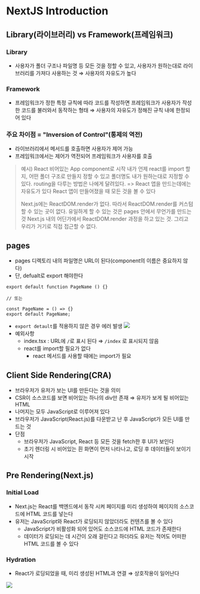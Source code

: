 # NextJS Introduction

## Library(라이브러리) vs Framework(프레임워크)

### Library

- 사용자가 폴더 구조나 파일명 등 모든 것을 정할 수 있고, 사용자가 원하는대로 라이브러리를 가져다 사용하는 것
  ⇒ 사용자의 자유도가 높다

### Framework

- 프레임워크가 정한 특정 규칙에 따라 코드를 작성하면 프레임워크가 사용자가 작성한 코드를 불러와서 동작하는 형태
  ⇒ 사용자의 자유도가 정해진 규칙 내에 한정되어 있다

### 주요 차이점 = "Inversion of Control"(통제의 역전)

- 라이브러리에서 메서드를 호출하면 사용자가 제어 가능
- 프레임워크에서는 제어가 역전되어 프레임워크가 사용자를 호출

> 예시) React
> 비어있는 App component로 시작
> 내가 언제 react를 import 할 지, 어떤 폴더 구조로 만들지 정할 수 있고 폴더명도 내가 원하는대로 지정할 수 있다.
> routing을 다루는 방법은 나에게 달려있다.
> => React 앱을 만드는데에는 자유도가 있다
> React 앱이 만들어졌을 때 모든 것을 볼 수 있다
>
> Next.js에는 ReactDOM.render가 없다.
> 따라서 ReactDOM.render를 커스텀할 수 있는 곳이 없다.
> 유일하게 할 수 있는 것은 pages 안에서 무언가를 만드는 것
> Next.js 내의 어딘가에서 ReactDOM.render 과정을 하고 있는 것. 그리고 우리가 거기로 직접 접근할 수 없다.

## pages

- pages 디렉토리 내의 파일명은 URL이 된다(component의 이름은 중요하지 않다)
- 단, defualt로 export 해야한다

```
export default function PageName () {}

// 또는

const PageName = () => {}
export default PageName;
```

- `export detault`를 적용하지 않은 경우 에러 발생
  ![](https://i.imgur.com/dAd4iKg.png)
- 예외사항
  - index.tsx : URL에 `/`로 표시 된다
    ⇒ `/index` 로 표시되지 않음
  - react를 import할 필요가 없다
    - react 메서드를 사용할 때에는 import가 필요

## Client Side Rendering(CRA)

- 브라우저가 유저가 보는 UI를 만든다는 것을 의미
- CSR이 소스코드를 보면 비어있는 하나의 div만 존재 ⇒ 유저가 보게 될 비어있는 HTML
- 나머지는 모두 JavaScript로 이루어져 있다
- 브라우저가 JavaScript(React.js)를 다운받고 난 후 JavaScript가 모든 UI를 만드는 것
- 단점
  - 브라우저가 JavaScript, React 등 모든 것을 fetch한 후 UI가 보인다
  - 초기 렌더링 시 비어있는 흰 화면이 먼저 나타나고, 로딩 후 데이터들이 보이기 시작

## Pre Rendering(Next.js)

### Initial Load

- Next.js는 React를 백엔드에서 동작 시켜 페이지를 미리 생성하여 페이지의 소스코드에 HTML 코드를 넣는다
- 유저는 JavaScript와 React가 로딩되지 않았더라도 컨텐츠를 볼 수 있다
  - JavaScript가 비활성화 되어 있어도 소스코드에 HTML 코드가 존재한다
  - 데이터가 로딩되는 데 시간이 오래 걸린다고 하더라도 유저는 적어도 어떠한 HTML 코드를 볼 수 있다

### Hydration

- React가 로딩되었을 때, 미리 생성된 HTML과 연결
  ⇒ 상호작용이 일어난다

![](https://img1.daumcdn.net/thumb/R1280x0/?scode=mtistory2&fname=https%3A%2F%2Fblog.kakaocdn.net%2Fdn%2Fctjh7i%2Fbtq805Fhpk0%2Fs2Tn9LP37uB8ZkwsBryWeK%2Fimg.png)
